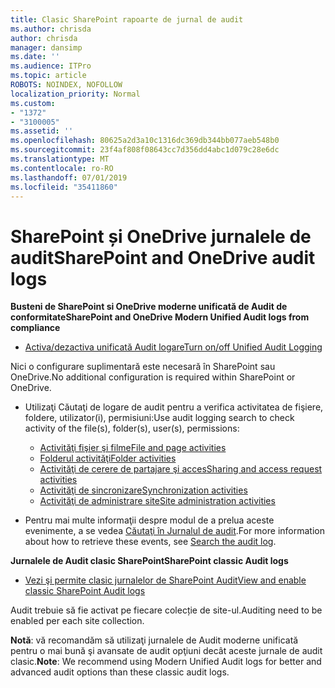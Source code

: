 ```yaml
---
title: Clasic SharePoint rapoarte de jurnal de audit
ms.author: chrisda
author: chrisda
manager: dansimp
ms.date: ''
ms.audience: ITPro
ms.topic: article
ROBOTS: NOINDEX, NOFOLLOW
localization_priority: Normal
ms.custom:
- "1372"
- "3100005"
ms.assetid: ''
ms.openlocfilehash: 80625a2d3a10c1316dc369db344bb077aeb548b0
ms.sourcegitcommit: 23f4af808f08643cc7d356dd4abc1d079c28e6dc
ms.translationtype: MT
ms.contentlocale: ro-RO
ms.lasthandoff: 07/01/2019
ms.locfileid: "35411860"
---
```

# <a name="sharepoint-and-onedrive-audit-logs"></a><span data-ttu-id="e8806-102">SharePoint și OneDrive jurnalele de audit</span><span class="sxs-lookup"><span data-stu-id="e8806-102">SharePoint and OneDrive audit logs</span></span>

<span data-ttu-id="e8806-103">**Busteni de SharePoint si OneDrive moderne unificată de Audit de conformitate**</span><span class="sxs-lookup"><span data-stu-id="e8806-103">**SharePoint and OneDrive Modern Unified Audit logs from compliance**</span></span>

- [<span data-ttu-id="e8806-104">Activa/dezactiva unificată Audit logare</span><span class="sxs-lookup"><span data-stu-id="e8806-104">Turn on/off Unified Audit Logging</span></span>](https://docs.microsoft.com/en-us/office365/securitycompliance/turn-audit-log-search-on-or-off) 

<span data-ttu-id="e8806-105">Nici o configurare suplimentară este necesară în SharePoint sau OneDrive.</span><span class="sxs-lookup"><span data-stu-id="e8806-105">No additional configuration is required within SharePoint or OneDrive.</span></span>

- <span data-ttu-id="e8806-106">Utilizaţi Căutaţi de logare de audit pentru a verifica activitatea de fişiere, foldere, utilizator(i), permisiuni:</span><span class="sxs-lookup"><span data-stu-id="e8806-106">Use audit logging search to check activity of the file(s), folder(s), user(s), permissions:</span></span>

    - [<span data-ttu-id="e8806-107">Activităţi fişier şi filme</span><span class="sxs-lookup"><span data-stu-id="e8806-107">File and page activities</span></span>](https://docs.microsoft.com/en-us/office365/securitycompliance/search-the-audit-log-in-security-and-compliance)
    - [<span data-ttu-id="e8806-108">Folderul activităţi</span><span class="sxs-lookup"><span data-stu-id="e8806-108">Folder activities</span></span>](https://docs.microsoft.com/en-us/office365/securitycompliance/search-the-audit-log-in-security-and-compliance#folder-activities)
    - [<span data-ttu-id="e8806-109">Activităţi de cerere de partajare şi acces</span><span class="sxs-lookup"><span data-stu-id="e8806-109">Sharing and access request activities</span></span>](https://docs.microsoft.com/en-us/office365/securitycompliance/search-the-audit-log-in-security-and-compliance#sharing-and-access-request-activities)
    - [<span data-ttu-id="e8806-110">Activităţi de sincronizare</span><span class="sxs-lookup"><span data-stu-id="e8806-110">Synchronization activities</span></span>](https://docs.microsoft.com/en-us/office365/securitycompliance/search-the-audit-log-in-security-and-compliance#synchronization-activities)
    - [<span data-ttu-id="e8806-111">Activităţi de administrare site</span><span class="sxs-lookup"><span data-stu-id="e8806-111">Site administration activities</span></span>](https://docs.microsoft.com/en-us/office365/securitycompliance/search-the-audit-log-in-security-and-compliance#site-administration-activities)
- <span data-ttu-id="e8806-112">Pentru mai multe informaţii despre modul de a prelua aceste evenimente, a se vedea [Căutaţi în Jurnalul de audit](https://docs.microsoft.com/office365/securitycompliance/search-the-audit-log-in-security-and-compliance#search-the-audit-log).</span><span class="sxs-lookup"><span data-stu-id="e8806-112">For more information about how to retrieve these events, see [Search the audit log](https://docs.microsoft.com/office365/securitycompliance/search-the-audit-log-in-security-and-compliance#search-the-audit-log).</span></span>

<span data-ttu-id="e8806-113">**Jurnalele de Audit clasic SharePoint**</span><span class="sxs-lookup"><span data-stu-id="e8806-113">**SharePoint classic Audit logs**</span></span>

- [<span data-ttu-id="e8806-114">Vezi şi permite clasic jurnalelor de SharePoint Audit</span><span class="sxs-lookup"><span data-stu-id="e8806-114">View and enable classic SharePoint Audit logs</span></span>](https://support.office.com/en-us/article/view-audit-log-reports-b37c5869-1b47-4a82-a30d-ea20070fe527)

<span data-ttu-id="e8806-115">Audit trebuie să fie activat pe fiecare colecție de site-ul.</span><span class="sxs-lookup"><span data-stu-id="e8806-115">Auditing need to be enabled per each site collection.</span></span> 

<span data-ttu-id="e8806-116">**Notă**: vă recomandăm să utilizaţi jurnalele de Audit moderne unificată pentru o mai bună şi avansate de audit opţiuni decât aceste jurnale de audit clasic.</span><span class="sxs-lookup"><span data-stu-id="e8806-116">**Note**: We recommend using Modern Unified Audit logs for better and advanced audit options than these classic audit logs.</span></span>


